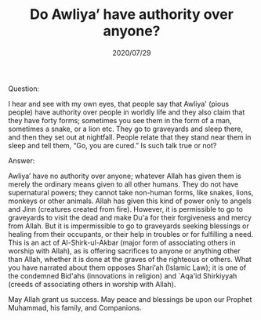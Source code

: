 ﻿---
layout: post
title: "Do Awliya’ have authority over anyone?"
publisher: "alsalafiyyah@icloud.com"
source: "Fatawa Al-Lajnah Ad-Da'imah no. 3716-2"
category: ["tawassul"]
hijri: Dhu al-Hijjah 8, 1441 AH
date: 2020/07/29
shaykhs: 
 - Shaykh Abdullah ibn Ghudayyan
 - Shaykh Abdul-Aziz ibn Baz
 - Shaykh Abdul-Razzaq al-Afify
 - Shaykh Abdullah ibn Qa'ud
---

Question: 

I hear and see with my own eyes, that people say that Awliya' (pious people) have authority over people in worldly life and they also claim that they have forty forms; sometimes you see them in the form of a man, sometimes a snake, or a lion etc. They go to graveyards and sleep there, and then they set out at nightfall. People relate that they stand near them in sleep and tell them, “Go, you are cured.” Is such talk true or not?

Answer:

Awliya’ have no authority over anyone; whatever Allah has given them is merely the ordinary means given to all other humans. They do not have supernatural powers; they cannot take non-human forms, like snakes, lions, monkeys or other animals. Allah has given this kind of power only to angels and Jinn (creatures created from fire). However, it is permissible to go to graveyards to visit the dead and make Du'a for their forgiveness and mercy from Allah. But it is impermissible to go to graveyards seeking blessings or healing from their occupants, or their help in troubles or for fulfilling a need. This is an act of Al-Shirk-ul-Akbar (major form of associating others in worship with Allah), as is offering sacrifices to anyone or anything other than Allah, whether it is done at the graves of the righteous or others. What you have narrated about them opposes Shari‘ah (Islamic Law); it is one of the condemned Bid'ahs (innovations in religion) and `Aqa'id Shirkiyyah (creeds of associating others in worship with Allah).

May Allah grant us success. May peace and blessings be upon our Prophet Muhammad, his family, and Companions.
